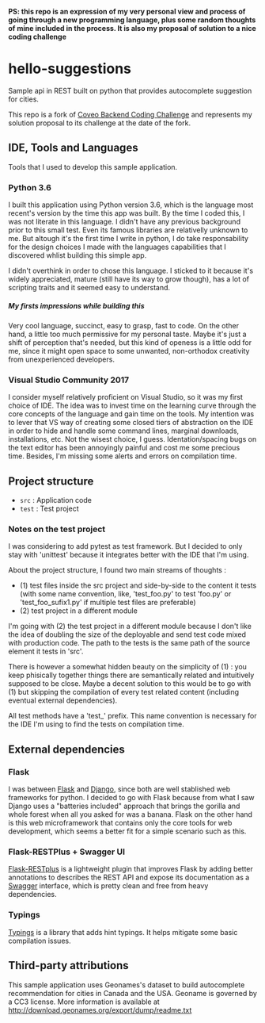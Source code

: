 **PS: this repo is an expression of my very personal view and process of going through a new programming language, plus some random thoughts of mine included in the process. It is also my proposal of solution to a nice coding challenge**

# hello-suggestions
Sample api in REST built on python that provides autocomplete suggestion for cities. 

This repo is a fork of [Coveo Backend Coding Challenge](https://github.com/coveo/backend-coding-challenge) and represents my solution proposal to its challenge at the date of the fork.

## IDE, Tools and Languages
Tools that I used to develop this sample application.

### Python 3.6
I built this application using Python version 3.6, which is the language most recent's version by the time this app was built. By the time I coded this, I was not literate in this language. I didn't have any previous background prior to this small test. Even its famous libraries are relativelly unknown to me. But altough it's the first time I write in python, I do take responsability for the design choices I made with the languages capabilities that I discovered whlist building this simple app.

I didn't overthink in order to chose this language. I sticked to it because it's widely appreciated, mature (still have its way to grow though), has a lot of scripting traits and it seemed easy to understand. 

##### My firsts impressions while building this
Very cool language, succinct, easy to grasp, fast to code. On the other hand, a little too much permissive for my personal taste. Maybe it's just a shift of perception that's needed, but this kind of openess is a little odd for me, since it might open space to some unwanted, non-orthodox creativity from unexperienced developers.

### Visual Studio Community 2017
I consider myself relatively proficient on Visual Studio, so it was my first choice of IDE. The idea was to invest time on the learning curve through the core concepts of the language and gain time on the tools. My intention was to lever that VS way of creating some closed tiers of abstraction on the IDE in order to hide and handle some command lines, marginal downloads, installations, etc. Not the wisest choice, I guess. Identation/spacing bugs on the text editor has been annoyingly painful and cost me some precious time. Besides, I'm missing some alerts and errors on compilation time.

## Project structure
- ```src``` : Application code
- ```test``` : Test project

### Notes on the test project

I was considering to add pytest as test framework. But I decided to only stay with 'unittest' because it integrates better with the IDE that I'm using.

About the project structure, I found two main streams of thoughts :
- (1) test files inside the src project and side-by-side to the content it tests (with some name convention, like, 'test_foo.py' to test 'foo.py' or 'test_foo_sufix1.py' if multiple test files are preferable)
- (2) test project in a different module
    
I'm going with (2) the test project in a different module because I don't like the idea of doubling the size of the deployable and send test code mixed with production code. The path to the tests is the same path of the source element it tests in 'src'.
    
There is however a somewhat hidden beauty on the simplicity of (1) : you keep phisically together things there are semantically related and intuitively supposed to be close.  Maybe a decent solution to this would be to go with (1) but skipping the compilation of every test related content (including eventual external dependencies).

All test methods have a 'test_' prefix.  This name convention is necessary for the IDE I'm using to find the tests on compilation time.

## External dependencies

### Flask
I was between [Flask](http://flask.pocoo.org/) and [Django](https://www.djangoproject.com/), since both are well stablished web frameworks for python. I decided to go with Flask because from what I saw Django uses a "batteries included" approach that brings the gorilla and whole forest when all you asked for was a banana. Flask on the other hand is this web microframework that contains only the core tools for web development, which seems a better fit for a simple scenario such as this.

### Flask-RESTPlus + Swagger UI
[Flask-RESTplus](http://flask-restplus.readthedocs.io/en/stable/) is a lightweight plugin that improves Flask by adding better annotations to describes the REST API and expose its documentation as a [Swagger](https://swagger.io/tools/swagger-ui/) interface, which is pretty clean and free from heavy dependencies.

### Typings
[Typings](https://docs.python.org/3/library/typing.html) is a library that adds hint typings. It helps mitigate some basic compilation issues.

## Third-party attributions

This sample application uses Geonames's dataset to build autocomplete recommendation for cities in Canada and the USA. Geoname is governed by a CC3 license. More information is available at http://download.geonames.org/export/dump/readme.txt

